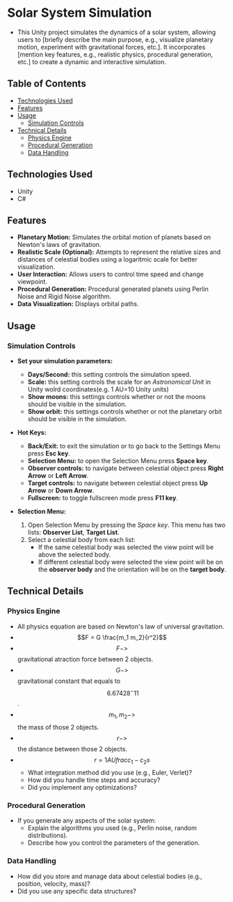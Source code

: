 # Solar System Simulation

* This Unity project simulates the dynamics of a solar system, allowing users to \[briefly describe the main purpose, e.g., visualize planetary motion, experiment with gravitational forces, etc.]. It incorporates \[mention key features, e.g., realistic physics, procedural generation, etc.] to create a dynamic and interactive simulation.

## Table of Contents

* [Technologies Used](#technologies-used)
* [Features](#features)
* [Usage](#usage)
  * [Simulation Controls](#simulation-controls)
* [Technical Details](#technical-details)
  * [Physics Engine](#physics-engine)
  * [Procedural Generation](#procedural-generation)
  * [Data Handling](#data-handling)

## Technologies Used

* Unity
* C#

## Features

* **Planetary Motion:** Simulates the orbital motion of planets based on Newton's laws of gravitation.
* **Realistic Scale (Optional):** Attempts to represent the relative sizes and distances of celestial bodies using a logaritmic scale for better visualization.
* **User Interaction:** Allows users to control time speed and change viewpoint.
* **Procedural Generation:** Procedural generated planets using Perlin Noise and Rigid Noise algorithm.
* **Data Visualization:** Displays orbital paths.

## Usage

### Simulation Controls

* **Set your simulation parameters:**
  * **Days/Second:** this setting controls the simulation speed.
  * **Scale:** this setting controls the scale for an *Astronomical Unit* in Unity wolrd coordinates(e.g. 1 AU=10 Unity units)
  * **Show moons:** this settings controls whether or not the moons should be visible in the simulation.
  * **Show orbit:** this settings controls whether or not the planetary orbit should be visible in the simulation.

* **Hot Keys:**
  * **Back/Exit:** to exit the simulation or to go back to the Settings Menu press **Esc key**.
  * **Selection Menu:** to open the Selection Menu press **Space key**.
  * **Observer controls:** to navigate between celestial object press **Right Arrow** or **Left Arrow**.
  * **Target controls:** to navigate between celestial object press **Up Arrow** or **Down Arrow**.
  * **Fullscreen:** to toggle fullscreen mode press **F11 key**.

* **Selection Menu:**
  1. Open Selection Menu by pressing the *Space key*. This menu has two lists: **Observer List**, **Target List**.
  2. Select a celestial body from each list:
     * If the same celestial body was selected the view point will be above the selected body.
     * If different celestial body were selected the view point will be on the **observer body** and the orientation will be on the **target body**.

## Technical Details

### Physics Engine

* All physics equation are based on Newton's law of universal gravitation.
 * $$F = G \frac{m_1 m_2}{r^2}$$
 * $$F->$$ gravitational atraction force between 2 objects.
 * $$G->$$ gravitational constant that equals to $$~6.67428^-11$$.
 * $$m_1, m_2->$$ the mass of those 2 objects.
 * $$r->$$ the distance between those 2 objects.
  * $$r = 1AU frac{c_1-c_2 s}$$
    * What integration method did you use (e.g., Euler, Verlet)?
    * How did you handle time steps and accuracy?
    * Did you implement any optimizations?

### Procedural Generation

* If you generate any aspects of the solar system:
    * Explain the algorithms you used (e.g., Perlin noise, random distributions).
    * Describe how you control the parameters of the generation.

### Data Handling

* How did you store and manage data about celestial bodies (e.g., position, velocity, mass)?
* Did you use any specific data structures?
